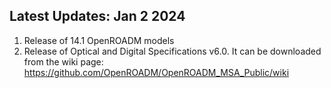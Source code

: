 ## Latest Updates: Jan 2 2024
1. Release of 14.1 OpenROADM models
2. Release of Optical and Digital Specifications v6.0. It can be downloaded from the wiki page: https://github.com/OpenROADM/OpenROADM_MSA_Public/wiki
